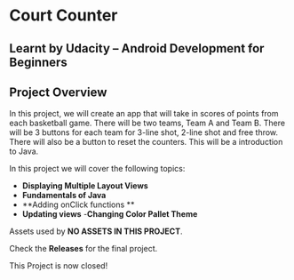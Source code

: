 # Court Counter
## Learnt by Udacity – Android Development for Beginners

## Project Overview 
In this project, we will create an app that will take in scores of points from each basketball game. There will be two teams, Team A and Team B. There will be 3 buttons for each team for 3-line shot, 2-line shot and free throw. There will also be a button to reset the counters. This will be a introduction to Java.

In this project we will cover the following topics:
- **Displaying Multiple Layout Views**
- **Fundamentals of Java**
- **Adding onClick functions **
- **Updating views**
-**Changing Color Pallet Theme**

Assets used by **NO ASSETS IN THIS PROJECT**.

Check the **Releases** for the final project.

This Project is now closed!
